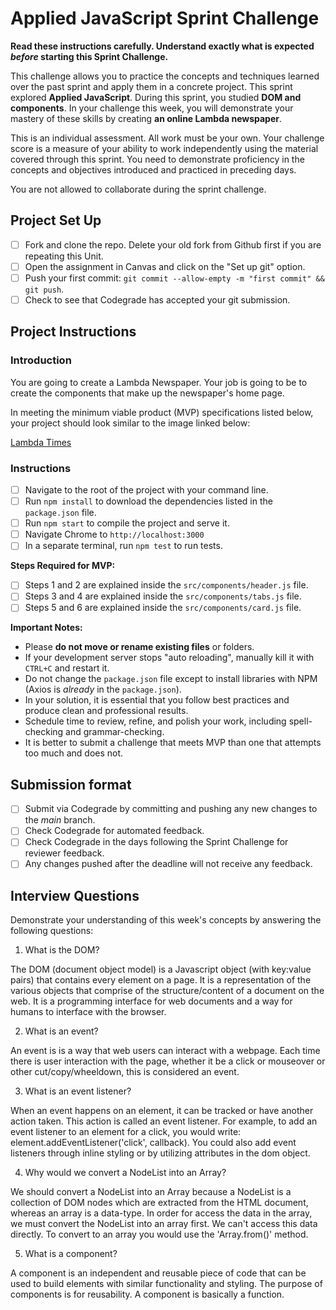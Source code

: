 # Applied JavaScript Sprint Challenge

**Read these instructions carefully. Understand exactly what is expected _before_ starting this Sprint Challenge.**

This challenge allows you to practice the concepts and techniques learned over the past sprint and apply them in a concrete project. This sprint explored **Applied JavaScript**. During this sprint, you studied **DOM and components**. In your challenge this week, you will demonstrate your mastery of these skills by creating **an online Lambda newspaper**.

This is an individual assessment. All work must be your own. Your challenge score is a measure of your ability to work independently using the material covered through this sprint. You need to demonstrate proficiency in the concepts and objectives introduced and practiced in preceding days.

You are not allowed to collaborate during the sprint challenge.

## Project Set Up

- [ ] Fork and clone the repo. Delete your old fork from Github first if you are repeating this Unit.
- [ ] Open the assignment in Canvas and click on the "Set up git" option.
- [ ] Push your first commit: `git commit --allow-empty -m "first commit" && git push`.
- [ ] Check to see that Codegrade has accepted your git submission.

## Project Instructions

### Introduction

You are going to create a Lambda Newspaper. Your job is going to be to create the components that make up the newspaper's home page.

In meeting the minimum viable product (MVP) specifications listed below, your project should look similar to the image linked below:

[Lambda Times](https://tk-assets.lambdaschool.com/cac4803c-6e8f-4846-be0e-b20d82a34a73_lambda-times.png)

### Instructions

- [ ] Navigate to the root of the project with your command line.
- [ ] Run `npm install` to download the dependencies listed in the `package.json` file.
- [ ] Run `npm start` to compile the project and serve it.
- [ ] Navigate Chrome to `http://localhost:3000`
- [ ] In a separate terminal, run `npm test` to run tests.

**Steps Required for MVP:**

- [ ] Steps 1 and 2 are explained inside the `src/components/header.js` file.
- [ ] Steps 3 and 4 are explained inside the `src/components/tabs.js` file.
- [ ] Steps 5 and 6 are explained inside the `src/components/card.js` file.

**Important Notes:**

- Please **do not move or rename existing files** or folders.
- If your development server stops "auto reloading", manually kill it with `CTRL+C` and restart it.
- Do not change the `package.json` file except to install libraries with NPM (Axios is _already_ in the `package.json`).
- In your solution, it is essential that you follow best practices and produce clean and professional results.
- Schedule time to review, refine, and polish your work, including spell-checking and grammar-checking.
- It is better to submit a challenge that meets MVP than one that attempts too much and does not.

## Submission format

- [ ] Submit via Codegrade by committing and pushing any new changes to the *main* branch.
- [ ] Check Codegrade for automated feedback.
- [ ] Check Codegrade in the days following the Sprint Challenge for reviewer feedback.
- [ ] Any changes pushed after the deadline will not receive any feedback.

## Interview Questions

Demonstrate your understanding of this week's concepts by answering the following questions:

1. What is the DOM?

The DOM (document object model) is a Javascript object (with key:value pairs) that contains every element on a page. It is a representation of the various objects that comprise of the structure/content of a document on the web. It is a programming interface for web documents and a way for humans to interface with the browser.

2. What is an event?

An event is is a way that web users can interact with a webpage. Each time there is user interaction with the page, whether it be a click or mouseover or other cut/copy/wheeldown, this is considered an event. 

3. What is an event listener?

When an event happens on an element, it can be tracked or have another action taken. This action is called an event listener. For example, to add an event listener to an element for a click, you would write: element.addEventListener('click', callback).  You could also add event listeners through inline styling or by utilizing attributes in the dom object.

4. Why would we convert a NodeList into an Array?

We should convert a NodeList into an Array because a NodeList is a collection of DOM nodes which are extracted from the HTML document, whereas an array is a data-type. In order for access the data in the array, we must convert the NodeList into an array first. We can't access this data directly. To convert to an array you would use the 'Array.from()' method.

5. What is a component?

A component is an independent and reusable piece of code that can be used to build elements with similar functionality and styling. The purpose of components is for reusability. A component is basically a function.